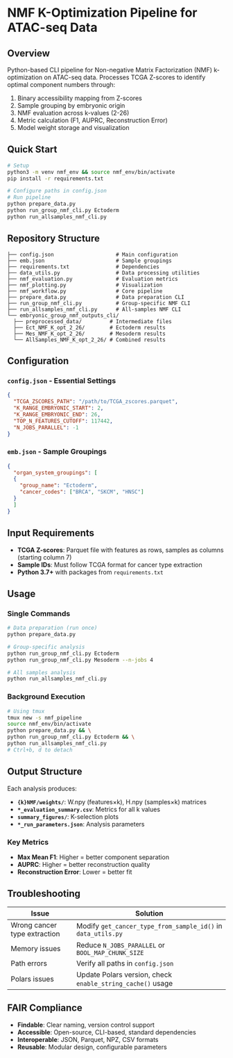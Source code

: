 # NMF K-Optimization Pipeline for ATAC-seq Data

## Overview

Python-based CLI pipeline for Non-negative Matrix Factorization (NMF) k-optimization on ATAC-seq data. Processes TCGA Z-scores to identify optimal component numbers through:

1. Binary accessibility mapping from Z-scores
2. Sample grouping by embryonic origin
3. NMF evaluation across k-values (2-26)
4. Metric calculation (F1, AUPRC, Reconstruction Error)
5. Model weight storage and visualization

## Quick Start

```bash
# Setup
python3 -m venv nmf_env && source nmf_env/bin/activate
pip install -r requirements.txt

# Configure paths in config.json
# Run pipeline
python prepare_data.py
python run_group_nmf_cli.py Ectoderm
python run_allsamples_nmf_cli.py
```

## Repository Structure

```
├── config.json                    # Main configuration
├── emb.json                       # Sample groupings
├── requirements.txt               # Dependencies
├── data_utils.py                  # Data processing utilities
├── nmf_evaluation.py              # Evaluation metrics
├── nmf_plotting.py                # Visualization
├── nmf_workflow.py                # Core pipeline
├── prepare_data.py                # Data preparation CLI
├── run_group_nmf_cli.py           # Group-specific NMF CLI
├── run_allsamples_nmf_cli.py      # All-samples NMF CLI
└── embryonic_group_nmf_outputs_cli/
  ├── preprocessed_data/         # Intermediate files
  ├── Ect_NMF_K_opt_2_26/        # Ectoderm results
  ├── Mes_NMF_K_opt_2_26/        # Mesoderm results
  └── AllSamples_NMF_K_opt_2_26/ # Combined results
```

## Configuration

### `config.json` - Essential Settings
```json
{
  "TCGA_ZSCORES_PATH": "/path/to/TCGA_zscores.parquet",
  "K_RANGE_EMBRYONIC_START": 2,
  "K_RANGE_EMBRYONIC_END": 26,
  "TOP_N_FEATURES_CUTOFF": 117442,
  "N_JOBS_PARALLEL": -1
}
```

### `emb.json` - Sample Groupings
```json
{
  "organ_system_groupings": [
  {
    "group_name": "Ectoderm",
    "cancer_codes": ["BRCA", "SKCM", "HNSC"]
  }
  ]
}
```

## Input Requirements

- **TCGA Z-scores**: Parquet file with features as rows, samples as columns (starting column 7)
- **Sample IDs**: Must follow TCGA format for cancer type extraction
- **Python 3.7+** with packages from `requirements.txt`

## Usage

### Single Commands
```bash
# Data preparation (run once)
python prepare_data.py

# Group-specific analysis
python run_group_nmf_cli.py Ectoderm
python run_group_nmf_cli.py Mesoderm --n-jobs 4

# All samples analysis
python run_allsamples_nmf_cli.py
```

### Background Execution
```bash
# Using tmux
tmux new -s nmf_pipeline
source nmf_env/bin/activate
python prepare_data.py && \
python run_group_nmf_cli.py Ectoderm && \
python run_allsamples_nmf_cli.py
# Ctrl+b, d to detach
```

## Output Structure

Each analysis produces:
- **`{k}NMF/weights/`**: W.npy (features×k), H.npy (samples×k) matrices
- **`*_evaluation_summary.csv`**: Metrics for all k values
- **`summary_figures/`**: K-selection plots
- **`*_run_parameters.json`**: Analysis parameters

### Key Metrics
- **Max Mean F1**: Higher = better component separation
- **AUPRC**: Higher = better reconstruction quality  
- **Reconstruction Error**: Lower = better fit

## Troubleshooting

| Issue | Solution |
|-------|----------|
| Wrong cancer type extraction | Modify `get_cancer_type_from_sample_id()` in `data_utils.py` |
| Memory issues | Reduce `N_JOBS_PARALLEL` or `BOOL_MAP_CHUNK_SIZE` |
| Path errors | Verify all paths in `config.json` |
| Polars issues | Update Polars version, check `enable_string_cache()` usage |

## FAIR Compliance

- **Findable**: Clear naming, version control support
- **Accessible**: Open-source, CLI-based, standard dependencies  
- **Interoperable**: JSON, Parquet, NPZ, CSV formats
- **Reusable**: Modular design, configurable parameters


